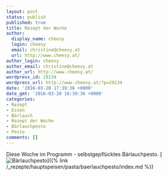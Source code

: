 ```yaml
---
layout: post
status: publish
published: true
title: Rezept der Woche
author:
  display_name: cheesy
  login: cheesy
  email: christine@cheesy.at
  url: http://www.cheesy.at/
author_login: cheesy
author_email: christine@cheesy.at
author_url: http://www.cheesy.at/
wordpress_id: 29134
wordpress_url: http://www.cheesy.at/?p=29134
date: '2016-03-20 17:39:36 +0000'
date_gmt: '2016-03-20 16:39:36 +0000'
categories:
- Rezept
- Essen
- Bärlauch
- Rezept der Woche
- Bärlauchpesto
- Pesto
comments: []
---
```

Diese Woche im Programm - selbstgepflücktes Bärlauchpesto.
[![Bärlauchpesto](http://www.cheesy.at/wp-content/uploads/Bärlauchpesto.jpg)]({% link /_rezepte/hauptspeisen/pasta/baerlauchpesto/index.md %})
